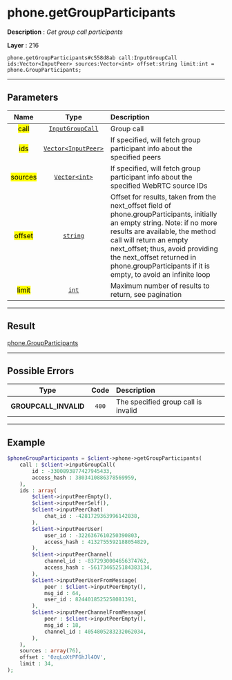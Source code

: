 # phone.getGroupParticipants

**Description** : *Get group call participants*

**Layer** : 216

```tl
phone.getGroupParticipants#c558d8ab call:InputGroupCall ids:Vector<InputPeer> sources:Vector<int> offset:string limit:int = phone.GroupParticipants;
```

---

## Parameters

| Name | Type | Description |
| :---: | :---: | :--- |
| <mark>call</mark> | [`InputGroupCall`](type/InputGroupCall) | Group call |
| <mark>ids</mark> | [`Vector<InputPeer>`](type/InputPeer) | If specified, will fetch group participant info about the specified peers |
| <mark>sources</mark> | [`Vector<int>`](type/int) | If specified, will fetch group participant info about the specified WebRTC source IDs |
| <mark>offset</mark> | [`string`](type/string) | Offset for results, taken from the next_offset field of phone.groupParticipants, initially an empty string. Note: if no more results are available, the method call will return an empty next_offset; thus, avoid providing the next_offset returned in phone.groupParticipants if it is empty, to avoid an infinite loop |
| <mark>limit</mark> | [`int`](type/int) | Maximum number of results to return, see pagination |

---

## Result

[phone.GroupParticipants](type/phone.GroupParticipants)

---

## Possible Errors

| Type | Code | Description |
| :---: | :---: | :--- |
| **GROUPCALL_INVALID** | `400` | The specified group call is invalid |

---

## Example

```php
$phoneGroupParticipants = $client->phone->getGroupParticipants(
	call : $client->inputGroupCall(
		id : -3300893877427945433,
		access_hash : 3803410886378569959,
	),
	ids : array(
		$client->inputPeerEmpty(),
		$client->inputPeerSelf(),
		$client->inputPeerChat(
			chat_id : -4281729363996142838,
		),
		$client->inputPeerUser(
			user_id : -3226367610250390803,
			access_hash : 4132755592188054829,
		),
		$client->inputPeerChannel(
			channel_id : -8372930004656374762,
			access_hash : -5617346525184383134,
		),
		$client->inputPeerUserFromMessage(
			peer : $client->inputPeerEmpty(),
			msg_id : 64,
			user_id : 8244018525258081391,
		),
		$client->inputPeerChannelFromMessage(
			peer : $client->inputPeerEmpty(),
			msg_id : 18,
			channel_id : 4054805283232062034,
		),
	),
	sources : array(76),
	offset : '0zqLoXtPFGhJl4OV',
	limit : 34,
);
```